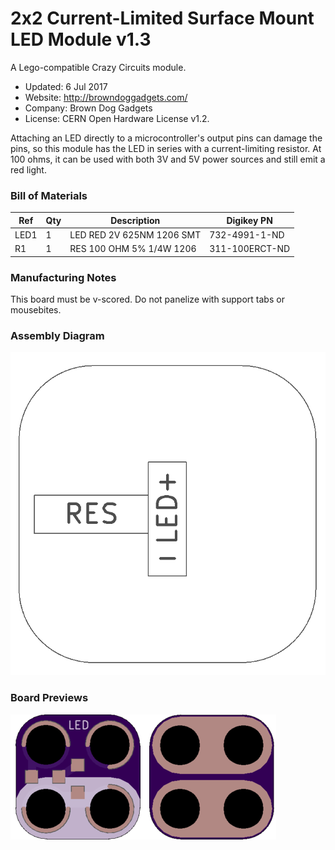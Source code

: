<!--- start title --->
# 2x2 Current-Limited Surface Mount LED Module v1.3
A Lego-compatible Crazy Circuits module.

- Updated: 6 Jul 2017
- Website: http://browndoggadgets.com/
- Company: Brown Dog Gadgets
- License: CERN Open Hardware License v1.2.

<!--- end title --->
Attaching an LED directly to a microcontroller's output pins can damage the pins, so this module has the LED in series with a current-limiting resistor. At 100 ohms, it can be used with both 3V and 5V power sources and still emit a red light.

<!--- bom start --->
### Bill of Materials

|Ref|Qty|Description|Digikey PN|
|---|---|-----------|------|
|LED1|1|LED RED 2V 625NM 1206 SMT|732-4991-1-ND|
|R1|1|RES 100 OHM 5% 1/4W 1206|311-100ERCT-ND|


<!--- bom end --->

### Manufacturing Notes

This board must be v-scored. Do not panelize with support tabs or mousebites.
### Assembly Diagram

![Assembly Diagram](assembly.png)

### Board Previews

![Gerber Preview](preview.png)

